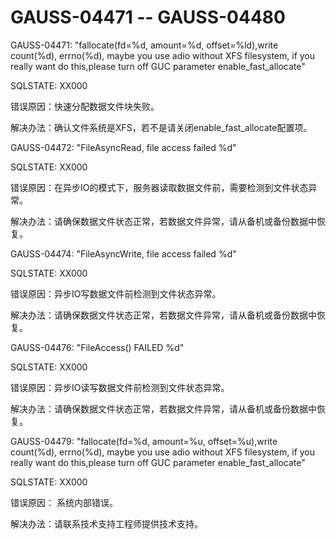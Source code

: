 # GAUSS-04471 -- GAUSS-04480

GAUSS-04471: "fallocate\(fd=%d, amount=%d, offset=%ld\),write count\(%d\), errno\(%d\), maybe you use adio without XFS filesystem, if you really want do this,please turn off GUC parameter enable\_fast\_allocate"

SQLSTATE: XX000

错误原因：快速分配数据文件块失败。

解决办法：确认文件系统是XFS，若不是请关闭enable\_fast\_allocate配置项。

GAUSS-04472: "FileAsyncRead, file access failed %d"

SQLSTATE: XX000

错误原因：在异步IO的模式下，服务器读取数据文件前，需要检测到文件状态异常。

解决办法：请确保数据文件状态正常，若数据文件异常，请从备机或备份数据中恢复。

GAUSS-04474: "FileAsyncWrite, file access failed %d"

SQLSTATE: XX000

错误原因：异步IO写数据文件前检测到文件状态异常。

解决办法：请确保数据文件状态正常，若数据文件异常，请从备机或备份数据中恢复。

GAUSS-04476: "FileAccess\(\) FAILED %d"

SQLSTATE: XX000

错误原因：异步IO读写数据文件前检测到文件状态异常。

解决办法：请确保数据文件状态正常，若数据文件异常，请从备机或备份数据中恢复。

GAUSS-04479: "fallocate\(fd=%d, amount=%u, offset=%u\),write count\(%d\), errno\(%d\), maybe you use adio without XFS filesystem, if you really want do this,please turn off GUC parameter enable\_fast\_allocate"

SQLSTATE: XX000

错误原因： 系统内部错误。

解决办法：请联系技术支持工程师提供技术支持。

